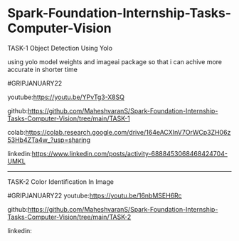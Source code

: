 # Spark-Foundation-Internship-Tasks-Computer-Vision


TASK-1
Object Detection Using Yolo

using yolo model weights and imageai package so that i can achive more accurate in shorter time


#GRIPJANUARY22

youtube:https://youtu.be/YPvTg3-X8SQ

github:https://github.com/MaheshvaranS/Spark-Foundation-Internship-Tasks-Computer-Vision/tree/main/TASK-1

colab:https://colab.research.google.com/drive/164eACXInV7OrWCp3ZH06z53Hb4ZTa4w_?usp=sharing

linkedin:https://www.linkedin.com/posts/activity-6888453068468424704-UMKL


*************************************************************************************************************


TASK-2
Color Identification In Image

#GRIPJANUARY22
youtube:https://youtu.be/16nbMSEH6Rc 

github:https://github.com/MaheshvaranS/Spark-Foundation-Internship-Tasks-Computer-Vision/tree/main/TASK-2

linkedin:
